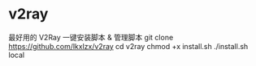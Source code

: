 # v2ray
最好用的 V2Ray 一键安装脚本 &amp; 管理脚本
git clone https://github.com/lkxlzx/v2ray
cd v2ray
chmod +x install.sh
./install.sh local
